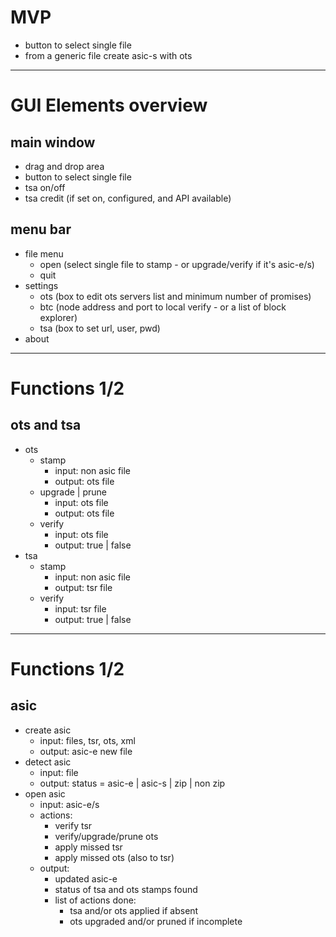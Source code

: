 
# MVP

- button to select single file
- from a generic file create asic-s with ots

---

# GUI Elements overview

## main window

- drag and drop area
- button to select single file
- tsa on/off
- tsa credit (if set on, configured, and API available)

## menu bar

- file menu
    - open (select single file to stamp - or upgrade/verify if it's asic-e/s)
    - quit
- settings
    - ots (box to edit ots servers list and minimum number of promises)
    - btc (node address and port to local verify - or a list of block explorer)
    - tsa (box to set url, user, pwd)
- about

---

# Functions 1/2

## ots and tsa

- ots
    - stamp
        - input: non asic file
        - output: ots file
    - upgrade | prune
        - input: ots file
        - output: ots file
    - verify
        - input: ots file
        - output: true | false
- tsa
    - stamp
        - input: non asic file
        - output: tsr file
    - verify
        - input: tsr file
        - output: true | false

---

# Functions 1/2

## asic

- create asic
    - input: files, tsr, ots, xml 
    - output: asic-e new file
- detect asic
    - input: file 
    - output: status = asic-e | asic-s | zip | non zip
- open asic
    - input: asic-e/s
    - actions: 
        - verify tsr 
        - verify/upgrade/prune ots
        - apply missed tsr
        - apply missed ots (also to tsr)
    - output: 
        - updated asic-e
        - status of tsa and ots stamps found
        - list of actions done:
            - tsa and/or ots applied if absent
            - ots upgraded and/or pruned if incomplete
